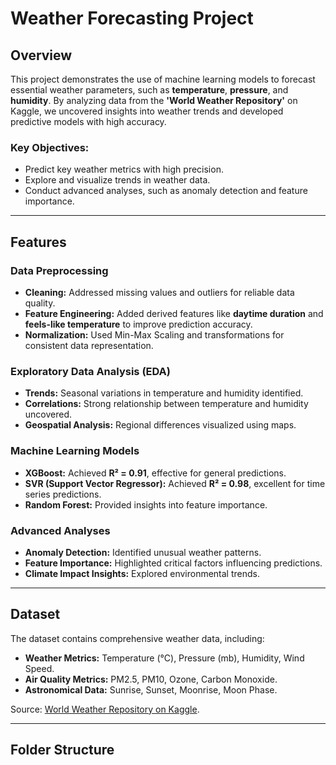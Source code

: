 # Weather Forecasting Project

## Overview
This project demonstrates the use of machine learning models to forecast essential weather parameters, such as **temperature**, **pressure**, and **humidity**. By analyzing data from the **'World Weather Repository'** on Kaggle, we uncovered insights into weather trends and developed predictive models with high accuracy.

### Key Objectives:
- Predict key weather metrics with high precision.
- Explore and visualize trends in weather data.
- Conduct advanced analyses, such as anomaly detection and feature importance.

---

## Features
### Data Preprocessing
- **Cleaning:** Addressed missing values and outliers for reliable data quality.
- **Feature Engineering:** Added derived features like **daytime duration** and **feels-like temperature** to improve prediction accuracy.
- **Normalization:** Used Min-Max Scaling and transformations for consistent data representation.

### Exploratory Data Analysis (EDA)
- **Trends:** Seasonal variations in temperature and humidity identified.
- **Correlations:** Strong relationship between temperature and humidity uncovered.
- **Geospatial Analysis:** Regional differences visualized using maps.

### Machine Learning Models
- **XGBoost:** Achieved **R² = 0.91**, effective for general predictions.
- **SVR (Support Vector Regressor):** Achieved **R² = 0.98**, excellent for time series predictions.
- **Random Forest:** Provided insights into feature importance.

### Advanced Analyses
- **Anomaly Detection:** Identified unusual weather patterns.
- **Feature Importance:** Highlighted critical factors influencing predictions.
- **Climate Impact Insights:** Explored environmental trends.

---

## Dataset
The dataset contains comprehensive weather data, including:
- **Weather Metrics:** Temperature (°C), Pressure (mb), Humidity, Wind Speed.
- **Air Quality Metrics:** PM2.5, PM10, Ozone, Carbon Monoxide.
- **Astronomical Data:** Sunrise, Sunset, Moonrise, Moon Phase.

Source: [World Weather Repository on Kaggle](https://www.kaggle.com/).

---

## Folder Structure


